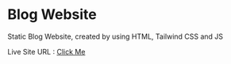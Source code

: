 # Blog Website
 Static Blog Website, created by using HTML, Tailwind CSS and JS
 
 Live Site URL : [Click Me](https://erenymo.github.io/Blog-Website/)
